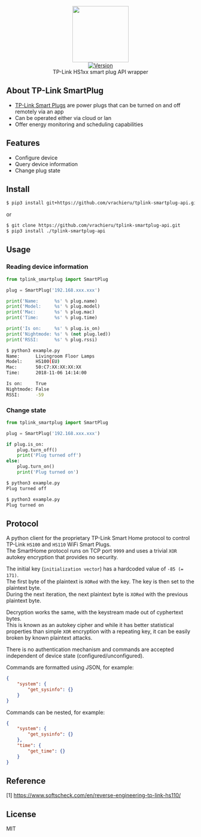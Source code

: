 <p align="center">
    <img src="https://user-images.githubusercontent.com/5860071/48065298-f97e8400-e1d2-11e8-999c-1a84c25cac14.png" width="150px" border="0" />
    <br/>
    <a href="https://github.com/vrachieru/tplink-smartplug-api/releases/latest">
        <img src="https://img.shields.io/badge/version-1.1.2-brightgreen.svg?style=flat-square" alt="Version">
    </a>
    <br/>
    TP-Link HS1xx smart plug API wrapper
</p>

## About TP-Link SmartPlug

* [TP-Link Smart Plugs](https://www.tp-link.com/us/home-networking/smart-home/smart-plugs) are power plugs that can be turned on and off remotely via an app 
* Can be operated either via cloud or lan
* Offer energy monitoring and scheduling capabilities 

## Features

* Configure device
* Query device information
* Change plug state

## Install

```bash
$ pip3 install git+https://github.com/vrachieru/tplink-smartplug-api.git
```
or
```bash
$ git clone https://github.com/vrachieru/tplink-smartplug-api.git
$ pip3 install ./tplink-smartplug-api
```

## Usage

### Reading device information

```python
from tplink_smartplug import SmartPlug

plug = SmartPlug('192.168.xxx.xxx')

print('Name:      %s' % plug.name)
print('Model:     %s' % plug.model)
print('Mac:       %s' % plug.mac)
print('Time:      %s' % plug.time)

print('Is on:     %s' % plug.is_on)
print('Nightmode: %s' % (not plug.led))
print('RSSI:      %s' % plug.rssi)
```

```bash
$ python3 example.py
Name:      Livingroom Floor Lamps
Model:     HS100(EU)
Mac:       50:C7:XX:XX:XX:XX
Time:      2018-11-06 14:14:00

Is on:     True
Nightmode: False
RSSI:      -59
```

### Change state

```python
from tplink_smartplug import SmartPlug

plug = SmartPlug('192.168.xxx.xxx')

if plug.is_on:
    plug.turn_off()
    print('Plug turned off')
else:
    plug.turn_on()
    print('Plug turned on')
```

```bash
$ python3 example.py
Plug turned off

$ python3 example.py
Plug turned on
```

## Protocol

A python client for the proprietary TP-Link Smart Home protocol to control TP-Link `HS100` and `HS110` WiFi Smart Plugs.  
The SmartHome protocol runs on TCP port `9999` and uses a trivial `XOR` autokey encryption that provides no security.

The initial key (`initialization vector`) has a hardcoded value of `-85 (= 171)`.  
The first byte of the plaintext is `XORed` with the key. The key is then set to the plaintext byte.  
During the next iteration, the next plaintext byte is `XORed` with the previous plaintext byte. 

Decryption works the same, with the keystream made out of cyphertext bytes.  
This is known as an autokey cipher and while it has better statistical properties than simple `XOR` encryption with a repeating key, it can be easily broken by known plaintext attacks.

There is no authentication mechanism and commands are accepted independent of device state (configured/unconfigured).

Commands are formatted using JSON, for example:
```json
{ 
    "system": { 
        "get_sysinfo": {} 
    }
}
```

Commands can be nested, for example:
```json
{
    "system": {
        "get_sysinfo": {}
    },
    "time": {
        "get_time": {}
    }
}
```

## Reference

[1] https://www.softscheck.com/en/reverse-engineering-tp-link-hs110/

## License

MIT
